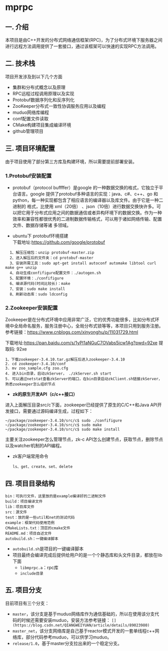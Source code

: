 # mprpc
## 一. 介绍
本项目是由C++开发的分布式网络通信框架(RPC)，为了分布式环境下服务器之间进行远程方法调用提供了一套接口，通过该框架可以快速的实现RPC方法调用。

## 二. 技术栈
项目开发涉及到以下几个方面
- 集群和分布式概念以及原理
- RPC远程过程调用原理以及实现
- Protobuf数据序列化和反序列化
- ZooKeeper分布式一致性协调服务应用以及编程
- muduo网络库编程
- conf配置文件读取
- CMake构建项目集成编译环境
- github管理项目

## 三. 项目环境配置
由于项目使用了部分第三方库及构建环境，所以需要提前部署安装。
  ### 1.Protobuf安装配置
- protobuf（protocol buffffer）是google 的一种数据交换的格式，它独立于平台语言。google 提供了protobuf多种语言的实现：java、c#、c++、go 和 python，每一种实现都包含了相应语言的编译器以及库文件。由于它是一种二进制的  格式，比使用 xml（20倍） 、json（10倍）进行数据交换快许多。可以把它用于分布式应用之间的数据通信或者异构环境下的数据交换。作为一种效率和兼容性都很优秀的二进制数据传输格式，可以用于诸如网络传输、配置文件、数据存储等诸    多领域。

- ubuntu下 protobuf环境搭建  
    下载地址:https://github.com/google/protobuf
    
```
  1、解压压缩包：unzip protobuf-master.zip
  2、进入解压后的文件夹：cd protobuf-master
  3、安装所需工具：sudo apt-get install autoconf automake libtool curl make g++ unzip
  4、自动生成confifigure配置文件：./autogen.sh
  5、配置环境：./confifigure 
  6、编译源代码(时间比较长)：make
  7、安装：sudo make install
  8、刷新动态库：sudo ldconfig
```
  ### 2.Zookeeper安装配置

Zookeeper是在分布式环境中应用非常广泛，它的优秀功能很多，比如分布式环境中全局命名服务，服务注册中心，全局分布式锁等等，本项目只用到服务注册。参考链接：https://www.cnblogs.com/xinyonghu/p/11031729.html

下载地址:https://pan.baidu.com/s/1yPl1aNGuC7OVabs5icw1Ag?pwd=92xe 提取码: 92xe
```
1、下载zookeeper-3.4.10.tar.gz解压后进入zookeeper-3.4.10
2. cd zookeeper-3.4.10/conf
3. mv zoo_sample.cfg zoo.cfg
4. 进入bin目录，启动zkServer， ./zkServer.sh start
5. 可以通过netstat查看zkServer的端口，在bin目录启动zkClient.sh链接zkServer，熟悉zookeeper怎么组织节点
```
- **zk的原生开发API（c/c++接口）**

进入上面解压目录src/c下面，zookeeper已经提供了原生的C/C++和Java API开发接口，需要通过源码编译生成，过程如下：
```
~/package/zookeeper-3.4.10/src/c$ sudo ./confifigure
~/package/zookeeper-3.4.10/src/c$ sudo make
~/package/zookeeper-3.4.10/src/c$ sudo make install
```
主要关注zookeeper怎么管理节点，zk-c API怎么创建节点，获取节点，删除节点以及watcher机制的API编程。
- zk客户端常用命令
  
  ``ls、get、create、set、delete``

## 四. 项目目录结构
```
bin：可执行文件，这里放的是example编译好的二进制文件
build：项目编译文件
lib：项目库文件
src：源文件
test：放的是一些util和net的测试代码
example：框架代码使用范例
CMakeLists.txt：顶层的cmake文件
README.md：项目自述文件
autobuild.sh：一键编译脚本
```
- `autobuild.sh`是项目的一键编译脚本  
- 项目最终会编译完成后提供给用户的是一个个静态库和头文件目录，都放在lib下面  
  - `libmprpc.a`：rpc库
  - `include目录`

## 五. 项目分支
目前项目有三个分支：

  - `master`，该分支是基于muduo网络库作为通信基础的，所以在使用该分支代码的时候还需要安装muduo，安装方法参考链接：
    `[](https://blog.csdn.net/QIANGWEIYUAN/article/details/89023980)`  
  - `master_net`，该分支网络库是自己基于reactor模式开发的一套单线程c++网络库，部分代码参考muduo，可以供学习muduo。
  - `release/1.0`，基于master分支拉出来的一个稳定分支。
